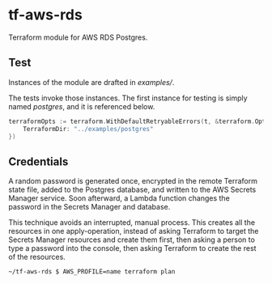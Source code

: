 # tf-aws-rds
Terraform module for AWS RDS Postgres.

## Test
Instances of the module are drafted in _examples/_.

The tests invoke those instances. The first instance for testing is simply named _postgres_, and it is referenced below.
```go
terraformOpts := terraform.WithDefaultRetryableErrors(t, &terraform.Options{
    TerraformDir: "../examples/postgres"
})
```

## Credentials
A random password is generated once, encrypted in the remote Terraform state file, added to the Postgres database, and written to the AWS Secrets Manager
service. Soon afterward, a Lambda function changes the password in the Secrets Manager and database.

This technique avoids an interrupted, manual process. This creates all the resources in one apply-operation, instead of asking Terraform to target the Secrets
Manager resources and create them first, then asking a person to type a password into the console, then asking Terraform to create the rest of the resources.

```bash
~/tf-aws-rds $ AWS_PROFILE=name terraform plan
```
